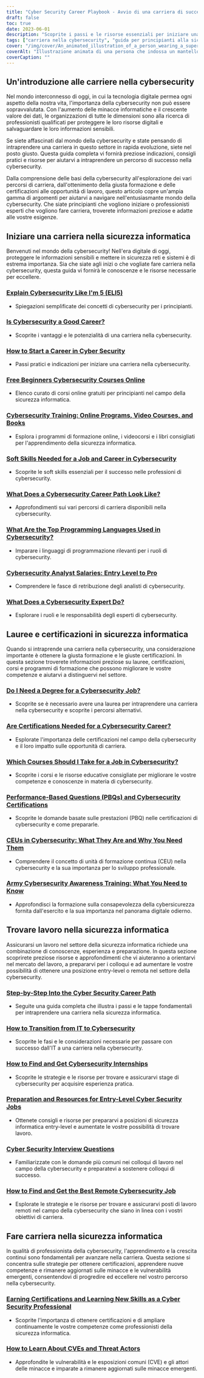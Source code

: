 ```yaml
---
title: "Cyber Security Career Playbook - Avvio di una carriera di successo nella sicurezza informatica"
draft: false
toc: true
date: 2023-06-01
description: "Scoprite i passi e le risorse essenziali per iniziare una fiorente carriera nella cybersecurity, dai programmi di formazione alle prospettive di lavoro e alle fasce salariali."
tags: ["carriera nella cybersecurity", "guida per principianti alla sicurezza informatica", "Avvio di una carriera nella cybersecurity", "prospettive di lavoro nella cybersecurity", "fasce salariali della cybersecurity", "programmi di formazione sulla cybersicurezza", "corsi online di sicurezza informatica", "corsi video per la sicurezza informatica", "libri sulla sicurezza informatica", "corsi di cybersecurity per principianti", "spiegare la sicurezza informatica a un bambino di 5 anni", "ELI5 sicurezza informatica", "i migliori linguaggi di programmazione per la cybersecurity", "percorso di carriera nella cybersecurity", "responsabilità dell'esperto di cybersecurity", "soft skills per la cybersecurity", "industria della cybersicurezza", "mercato del lavoro della cybersecurity", "certificazioni di cybersecurity", "domanda di lavoro nella cybersecurity", "crescita dei posti di lavoro nella cybersecurity", "competenze di cybersecurity", "professionista della cybersicurezza", "analista di cybersicurezza", "specialista in cybersicurezza", "consulente di cybersicurezza", "minacce alla sicurezza informatica", "Le migliori pratiche di cybersicurezza", "strategie di cybersicurezza", "strumenti di cybersicurezza"]
cover: "/img/cover/An_animated_illustration_of_a_person_wearing_a_superhero_ca.png"
coverAlt: "Illustrazione animata di una persona che indossa un mantello da supereroe, seduta alla scrivania di un computer, circondata da icone e simboli legati alla sicurezza informatica."
coverCaption: ""
---
```


## Un'introduzione alle carriere nella cybersecurity

Nel mondo interconnesso di oggi, in cui la tecnologia digitale permea ogni aspetto della nostra vita, l'importanza della cybersecurity non può essere sopravvalutata. Con l'aumento delle minacce informatiche e il crescente valore dei dati, le organizzazioni di tutte le dimensioni sono alla ricerca di professionisti qualificati per proteggere le loro risorse digitali e salvaguardare le loro informazioni sensibili.

Se siete affascinati dal mondo della cybersecurity e state pensando di intraprendere una carriera in questo settore in rapida evoluzione, siete nel posto giusto. Questa guida completa vi fornirà preziose indicazioni, consigli pratici e risorse per aiutarvi a intraprendere un percorso di successo nella cybersecurity.

Dalla comprensione delle basi della cybersecurity all'esplorazione dei vari percorsi di carriera, dall'ottenimento della giusta formazione e delle certificazioni alle opportunità di lavoro, questo articolo copre un'ampia gamma di argomenti per aiutarvi a navigare nell'entusiasmante mondo della cybersecurity. Che siate principianti che vogliono iniziare o professionisti esperti che vogliono fare carriera, troverete informazioni preziose e adatte alle vostre esigenze.

## Iniziare una carriera nella sicurezza informatica

Benvenuti nel mondo della cybersecurity! Nell'era digitale di oggi, proteggere le informazioni sensibili e mettere in sicurezza reti e sistemi è di estrema importanza. Sia che siate agli inizi o che vogliate fare carriera nella cybersecurity, questa guida vi fornirà le conoscenze e le risorse necessarie per eccellere.

### [Explain Cybersecurity Like I'm 5 (ELI5)](/cyber-security-career-playbook/getting-started-with-a-career-in-cybersecurity/explain-cybersecurity-like-i-am-5-eli5/)
- Spiegazioni semplificate dei concetti di cybersecurity per i principianti.

### [Is Cybersecurity a Good Career?](/cyber-security-career-playbook/getting-started-with-a-career-in-cybersecurity/is-cybersecurity-a-good-career/)
- Scoprite i vantaggi e le potenzialità di una carriera nella cybersecurity.

### [How to Start a Career in Cyber Security](/cyber-security-career-playbook/getting-started-with-a-career-in-cybersecurity/how-to-start-a-career-in-cyber-security/)
- Passi pratici e indicazioni per iniziare una carriera nella cybersecurity.

### [Free Beginners Cybersecurity Courses Online](/cyber-security-career-playbook/getting-started-with-a-career-in-cybersecurity/free-beginners-cybersecurity-courses-online/)
- Elenco curato di corsi online gratuiti per principianti nel campo della sicurezza informatica.

### [Cybersecurity Training: Online Programs, Video Courses, and Books](/cyber-security-career-playbook/getting-started-with-a-career-in-cybersecurity/cybersecurity-training-online-programs-video-courses-and-books/)
- Esplora i programmi di formazione online, i videocorsi e i libri consigliati per l'apprendimento della sicurezza informatica.

### [Soft Skills Needed for a Job and Career in Cybersecurity](/cyber-security-career-playbook/getting-started-with-a-career-in-cybersecurity/soft-skills-needed-for-a-job-and-career-in-cybersecurity/)
- Scoprite le soft skills essenziali per il successo nelle professioni di cybersecurity.

### [What Does a Cybersecurity Career Path Look Like?](/cyber-security-career-playbook/getting-started-with-a-career-in-cybersecurity/what-does-a-cybersecurity-career-path-look-like/)
- Approfondimenti sui vari percorsi di carriera disponibili nella cybersecurity.

### [What Are the Top Programming Languages Used in Cybersecurity?](/cyber-security-career-playbook/getting-started-with-a-career-in-cybersecurity/what-are-the-top-programming-languages-that-are-used-in-cybersecurity/)
- Imparare i linguaggi di programmazione rilevanti per i ruoli di cybersecurity.

### [Cybersecurity Analyst Salaries: Entry Level to Pro](/cyber-security-career-playbook/getting-started-with-a-career-in-cybersecurity/cybersecurity-analyst-salaries-entry-level-to-pro/)
- Comprendere le fasce di retribuzione degli analisti di cybersecurity.

### [What Does a Cybersecurity Expert Do?](/cyber-security-career-playbook/getting-started-with-a-career-in-cybersecurity/what-does-a-cybersecurity-expert-do/)
- Esplorare i ruoli e le responsabilità degli esperti di cybersecurity.


## Lauree e certificazioni in sicurezza informatica

Quando si intraprende una carriera nella cybersecurity, una considerazione importante è ottenere la giusta formazione e le giuste certificazioni. In questa sezione troverete informazioni preziose su lauree, certificazioni, corsi e programmi di formazione che possono migliorare le vostre competenze e aiutarvi a distinguervi nel settore.

### [Do I Need a Degree for a Cybersecurity Job?](/cyber-security-career-playbook/cyber-security-certifications-degrees-and-certificates/do-i-need-a-degree-for-a-cybersecurity-job/)
- Scoprite se è necessario avere una laurea per intraprendere una carriera nella cybersecurity e scoprite i percorsi alternativi.

### [Are Certifications Needed for a Cybersecurity Career?](/cyber-security-career-playbook/cyber-security-certifications-degrees-and-certificates/are-certifications-needed-for-a-cybersecurity-career/)
- Esplorate l'importanza delle certificazioni nel campo della cybersecurity e il loro impatto sulle opportunità di carriera.

### [Which Courses Should I Take for a Job in Cybersecurity?](/cyber-security-career-playbook/cyber-security-certifications-degrees-and-certificates/which-courses-should-i-take-for-a-job-in-cybersecurity/)
- Scoprite i corsi e le risorse educative consigliate per migliorare le vostre competenze e conoscenze in materia di cybersecurity.

### [Performance-Based Questions (PBQs) and Cybersecurity Certifications](/cyber-security-career-playbook/cyber-security-certifications-degrees-and-certificates/performance-based-questions-pbqs-and-cybersecurity-certifications/)
- Scoprite le domande basate sulle prestazioni (PBQ) nelle certificazioni di cybersecurity e come prepararle.

### [CEUs in Cybersecurity: What They Are and Why You Need Them](/cyber-security-career-playbook/cyber-security-certifications-degrees-and-certificates/ceus-in-cybersecurity-what-they-are-and-why-you-need-them/)
- Comprendere il concetto di unità di formazione continua (CEU) nella cybersecurity e la sua importanza per lo sviluppo professionale.

### [Army Cybersecurity Awareness Training: What You Need to Know](/cyber-security-career-playbook/cyber-security-certifications-degrees-and-certificates/army-cybersecurity-awareness-training-what-you-need-to-know/)
- Approfondisci la formazione sulla consapevolezza della cybersicurezza fornita dall'esercito e la sua importanza nel panorama digitale odierno.

## Trovare lavoro nella sicurezza informatica

Assicurarsi un lavoro nel settore della sicurezza informatica richiede una combinazione di conoscenze, esperienza e preparazione. In questa sezione scoprirete preziose risorse e approfondimenti che vi aiuteranno a orientarvi nel mercato del lavoro, a prepararvi per i colloqui e ad aumentare le vostre possibilità di ottenere una posizione entry-level o remota nel settore della cybersecurity.

### [Step-by-Step Into the Cyber Security Career Path](/cyber-security-career-playbook/getting-a-job-in-cyber-security/step-by-step-into-to-cyber-security-career-path/)
- Seguite una guida completa che illustra i passi e le tappe fondamentali per intraprendere una carriera nella sicurezza informatica.

### [How to Transition from IT to Cybersecurity](/cyber-security-career-playbook/getting-a-job-in-cyber-security/how-to-transition-from-it-to-cybersecurity/)
- Scoprite le fasi e le considerazioni necessarie per passare con successo dall'IT a una carriera nella cybersecurity.

### [How to Find and Get Cybersecurity Internships](/cyber-security-career-playbook/getting-a-job-in-cyber-security/how-to-find-and-how-to-get-cybersecurity-internships/)
- Scoprite le strategie e le risorse per trovare e assicurarvi stage di cybersecurity per acquisire esperienza pratica.

### [Preparation and Resources for Entry-Level Cyber Security Jobs](/cyber-security-career-playbook/getting-a-job-in-cyber-security/preparation-and-resources-for-entry-level-cyber-security-jobs/)
- Ottenete consigli e risorse per prepararvi a posizioni di sicurezza informatica entry-level e aumentate le vostre possibilità di trovare lavoro.

### [Cyber Security Interview Questions](/cyber-security-career-playbook/getting-a-job-in-cyber-security/cyber-security-interview-questions/)
- Familiarizzate con le domande più comuni nei colloqui di lavoro nel campo della cybersecurity e preparatevi a sostenere colloqui di successo.

### [How to Find and Get the Best Remote Cybersecurity Job](/cyber-security-career-playbook/getting-a-job-in-cyber-security/how-to-find-and-get-the-best-remote-cybersecurity-job/)
- Esplorate le strategie e le risorse per trovare e assicurarvi posti di lavoro remoti nel campo della cybersecurity che siano in linea con i vostri obiettivi di carriera.


## Fare carriera nella sicurezza informatica

In qualità di professionista della cybersecurity, l'apprendimento e la crescita continui sono fondamentali per avanzare nella carriera. Questa sezione si concentra sulle strategie per ottenere certificazioni, apprendere nuove competenze e rimanere aggiornati sulle minacce e le vulnerabilità emergenti, consentendovi di progredire ed eccellere nel vostro percorso nella cybersecurity.

### [Earning Certifications and Learning New Skills as a Cyber Security Professional](/cyber-security-career-playbook/moving-up-in-your-cybersecurity-career/earning-certifications-and-learning-new-skills-as-a-cyber-security-professional/)
- Scoprite l'importanza di ottenere certificazioni e di ampliare continuamente le vostre competenze come professionisti della sicurezza informatica.

### [How to Learn About CVEs and Threat Actors](/cyber-security-career-playbook/moving-up-in-your-cybersecurity-career/how-to-learn-about-cves-and-threat-actors/)
- Approfondite le vulnerabilità e le esposizioni comuni (CVE) e gli attori delle minacce e imparate a rimanere aggiornati sulle minacce emergenti.
